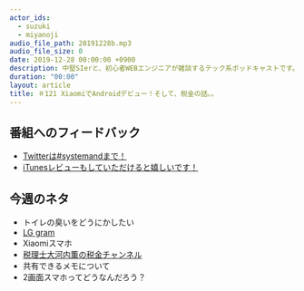```yaml
---
actor_ids:
  - suzuki
  - miyanoji
audio_file_path: 20191228b.mp3
audio_file_size: 0
date: 2019-12-28 00:00:00 +0900
description: 中堅SIerと、初心者WEBエンジニアが雑談するテック系ポッドキャストです。
duration: "00:00"
layout: article
title: ＃121 XiaomiでAndroidデビュー！そして、税金の話。。
---
```

## 番組へのフィードバック
* [Twitterは#systemandまで！](https://twitter.com/search?q=%23systemand)
* [iTunesレビューもしていただけると嬉しいです！](https://itunes.apple.com/jp/podcast/systemand-online/id1205168408?mt=2)
## 今週のネタ
* トイレの臭いをどうにかしたい
* [LG gram](https://twitter.com/tryagain_suzuki/status/1206613439784861698)
* Xiaomiスマホ
* [税理士大河内薫の税金チャンネル](https://www.youtube.com/channel/UCs7rJz4WvRVd0-PbXKiBi2Q)
* 共有できるメモについて
* 2画面スマホってどうなんだろう？

